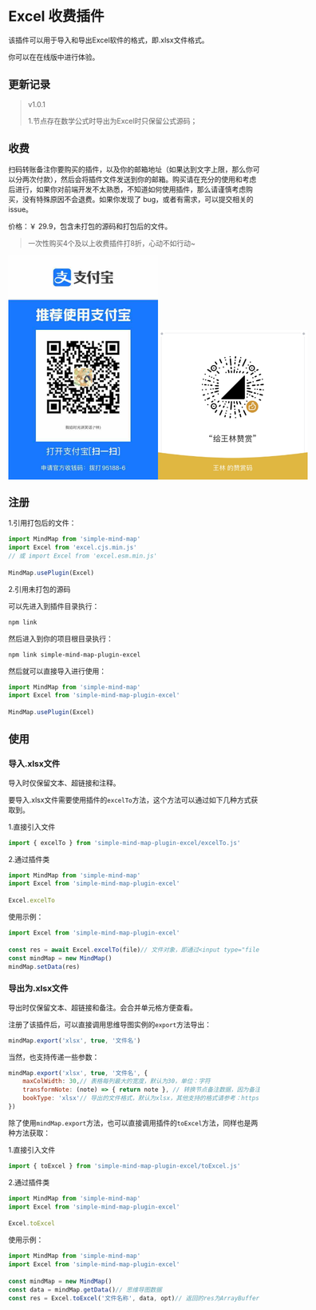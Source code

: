 # Excel 收费插件

该插件可以用于导入和导出Excel软件的格式，即.xlsx文件格式。

你可以在在线版中进行体验。

## 更新记录

> v1.0.1
>
> 1.节点存在数学公式时导出为Excel时只保留公式源码；

## 收费

扫码转账备注你要购买的插件，以及你的邮箱地址（如果达到文字上限，那么你可以分两次付款），然后会将插件文件发送到你的邮箱。购买请在充分的使用和考虑后进行，如果你对前端开发不太熟悉，不知道如何使用插件，那么请谨慎考虑购买，没有特殊原因不会退费。如果你发现了 bug，或者有需求，可以提交相关的 issue。

价格：￥ 29.9，包含未打包的源码和打包后的文件。

> 一次性购买4个及以上收费插件打8折，心动不如行动~

<p style="display:flex;align-items: flex-end;">

<img src="../assets/img/alipay.jpg" style="width: 300px" />
<img src="../assets/img/wechat.jpg" style="width: 300px" />

</p>

## 注册

1.引用打包后的文件：

```js
import MindMap from 'simple-mind-map'
import Excel from 'excel.cjs.min.js'
// 或 import Excel from 'excel.esm.min.js'

MindMap.usePlugin(Excel)
```

2.引用未打包的源码

可以先进入到插件目录执行：

```bash
npm link
```

然后进入到你的项目根目录执行：

```bash
npm link simple-mind-map-plugin-excel
```

然后就可以直接导入进行使用：

```js
import MindMap from 'simple-mind-map'
import Excel from 'simple-mind-map-plugin-excel'

MindMap.usePlugin(Excel)
```

## 使用

### 导入.xlsx文件

导入时仅保留文本、超链接和注释。

要导入.xlsx文件需要使用插件的`excelTo`方法，这个方法可以通过如下几种方式获取到。

1.直接引入文件

```js
import { excelTo } from 'simple-mind-map-plugin-excel/excelTo.js'
```

2.通过插件类

```js
import MindMap from 'simple-mind-map'
import Excel from 'simple-mind-map-plugin-excel'

Excel.excelTo
```

使用示例：

```js
import Excel from 'simple-mind-map-plugin-excel'

const res = await Excel.excelTo(file)// 文件对象，即通过<input type="file">获取到的
const mindMap = new MindMap()
mindMap.setData(res)
```

### 导出为.xlsx文件

导出时仅保留文本、超链接和备注。会合并单元格方便查看。

注册了该插件后，可以直接调用思维导图实例的`export`方法导出：

```js
mindMap.export('xlsx', true, '文件名')
```

当然，也支持传递一些参数：

```js
mindMap.export('xlsx', true, '文件名', {
    maxColWidth: 30,// 表格每列最大的宽度，默认为30，单位：字符
    transformNote: (note) => { return note }, // 转换节点备注数据，因为备注数据不限制格式，你可能使用markdown，或者html，所以可以在这里进行转换，需要返回处理后的备注字符串
    bookType: 'xlsx'// 导出的文件格式，默认为xlsx，其他支持的格式请参考：https://docs.sheetjs.com/docs/api/write-options#supported-output-formats。
})
```

除了使用`mindMap.export`方法，也可以直接调用插件的`toExcel`方法，同样也是两种方法获取：

1.直接引入文件

```js
import { toExcel } from 'simple-mind-map-plugin-excel/toExcel.js'
```

2.通过插件类

```js
import MindMap from 'simple-mind-map'
import Excel from 'simple-mind-map-plugin-excel'

Excel.toExcel
```

使用示例：

```js
import MindMap from 'simple-mind-map'
import Excel from 'simple-mind-map-plugin-excel'

const mindMap = new MindMap()
const data = mindMap.getData()// 思维导图数据
const res = Excel.toExcel('文件名称', data, opt)// 返回的res为ArrayBuffer格式的数据
```
